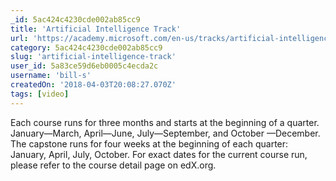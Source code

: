 ```yaml
---
_id: 5ac424c4230cde002ab85cc9
title: 'Artificial Intelligence Track'
url: 'https://academy.microsoft.com/en-us/tracks/artificial-intelligence/'
category: 5ac424c4230cde002ab85cc9
slug: 'artificial-intelligence-track'
user_id: 5a83ce59d6eb0005c4ecda2c
username: 'bill-s'
createdOn: '2018-04-03T20:08:27.070Z'
tags: [video]
---
```


Each course runs for three months and starts at the beginning of a quarter. January—March, April—June, July—September, and October —December. The capstone runs for four weeks at the beginning of each quarter: January, April, July, October. For exact dates for the current course run, please refer to the course detail page on edX.org.
